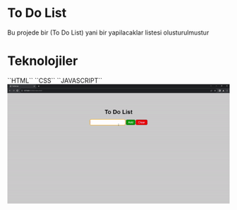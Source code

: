 <h1> To Do List</h1>

<p>Bu projede bir (To Do List) yani bir yapilacaklar listesi olusturulmustur</p>

<h1>Teknolojiler</h1>

<p>``HTML`` ``CSS`` ``JAVASCRIPT``


<img src="ezgif.com-video-to-gif (1).gif"/>

